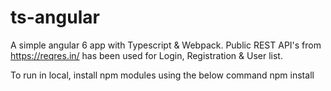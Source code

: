 # ts-angular 
A simple angular 6 app with Typescript & Webpack. Public REST API's from https://reqres.in/ has been used for Login, Registration & User list.

To run in local, install npm modules using the below command
npm install
